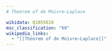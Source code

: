 ```yaml
---
# Theorem of de Moivre–Laplace

wikidata: Q1855610
msc_classification: "60"
wikipedia_links:
  - "[[Theorem of de Moivre–Laplace]]"
---
```

